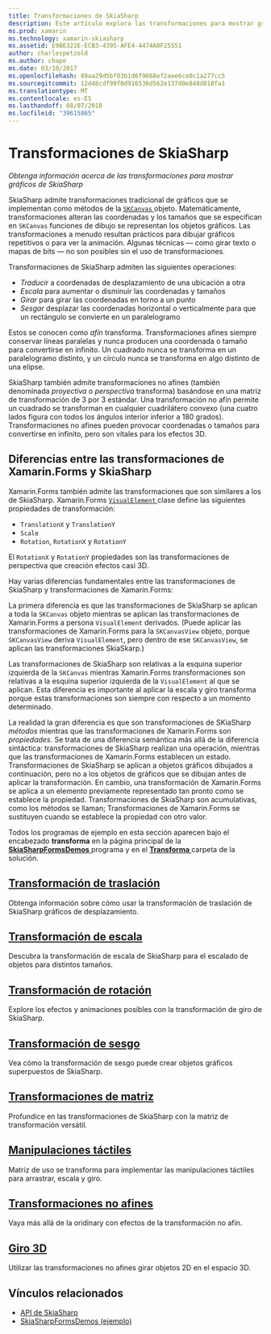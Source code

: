 ```yaml
---
title: Transformaciones de SkiaSharp
description: Este artículo explora las transformaciones para mostrar gráficos de SkiaSharp en Xamarin.Forms y esto muestra con código de ejemplo.
ms.prod: xamarin
ms.technology: xamarin-skiasharp
ms.assetid: E9BE322E-ECB3-4395-AFE4-4474A0F25551
author: charlespetzold
ms.author: chape
ms.date: 03/10/2017
ms.openlocfilehash: 89aa29d5bf03b1d6f9668ef2aee6ce0c1a277cc5
ms.sourcegitcommit: 12d48cdf99f0d916536d562e137d0e840d818fa1
ms.translationtype: MT
ms.contentlocale: es-ES
ms.lasthandoff: 08/07/2018
ms.locfileid: "39615865"
---
```

# <a name="skiasharp-transforms"></a>Transformaciones de SkiaSharp

_Obtenga información acerca de las transformaciones para mostrar gráficos de SkiaSharp_

SkiaSharp admite transformaciones tradicional de gráficos que se implementan como métodos de la [ `SKCanvas` ](https://developer.xamarin.com/api/type/SkiaSharp.SKCanvas/) objeto. Matemáticamente, transformaciones alteran las coordenadas y los tamaños que se especifican en `SKCanvas` funciones de dibujo se representan los objetos gráficos. Las transformaciones a menudo resultan prácticos para dibujar gráficos repetitivos o para ver la animación. Algunas técnicas &mdash; como girar texto o mapas de bits &mdash; no son posibles sin el uso de transformaciones.

Transformaciones de SkiaSharp admiten las siguientes operaciones:

- *Traducir* a coordenadas de desplazamiento de una ubicación a otra
- *Escala* para aumentar o disminuir las coordenadas y tamaños
- *Girar* para girar las coordenadas en torno a un punto
- *Sesgar* desplazar las coordenadas horizontal o verticalmente para que un rectángulo se convierte en un paralelogramo

Estos se conocen como *afín* transforma. Transformaciones afines siempre conservar líneas paralelas y nunca producen una coordenada o tamaño para convertirse en infinito. Un cuadrado nunca se transforma en un paralelogramo distinto, y un círculo nunca se transforma en algo distinto de una elipse.

SkiaSharp también admite transformaciones no afines (también denominada *proyectiva* o *perspectiva* transforma) basándose en una matriz de transformación de 3 por 3 estándar. Una transformación no afín permite un cuadrado se transforman en cualquier cuadrilátero convexo (una cuatro lados figura con todos los ángulos interior inferior a 180 grados). Transformaciones no afines pueden provocar coordenadas o tamaños para convertirse en infinito, pero son vitales para los efectos 3D.

## <a name="differences-between-skiasharp-and-xamarinforms-transforms"></a>Diferencias entre las transformaciones de Xamarin.Forms y SkiaSharp

Xamarin.Forms también admite las transformaciones que son similares a los de SkiaSharp. Xamarin.Forms [ `VisualElement` ](xref:Xamarin.Forms.VisualElement) clase define las siguientes propiedades de transformación:

- `TranslationX` y `TranslationY`
- `Scale`
- `Rotation`, `RotationX` y `RotationY`

El `RotationX` y `RotationY` propiedades son las transformaciones de perspectiva que creación efectos casi 3D.

Hay varias diferencias fundamentales entre las transformaciones de SkiaSharp y transformaciones de Xamarin.Forms:

La primera diferencia es que las transformaciones de SkiaSharp se aplican a toda la `SKCanvas` objeto mientras se aplican las transformaciones de Xamarin.Forms a persona `VisualElement` derivados. (Puede aplicar las transformaciones de Xamarin.Forms para la `SKCanvasView` objeto, porque `SKCanvasView` deriva `VisualElement`, pero dentro de ese `SKCanvasView`, se aplican las transformaciones SkiaSkarp.)

Las transformaciones de SkiaSharp son relativas a la esquina superior izquierda de la `SKCanvas` mientras Xamarin.Forms transformaciones son relativas a la esquina superior izquierda de la `VisualElement` al que se aplican. Esta diferencia es importante al aplicar la escala y giro transforma porque estas transformaciones son siempre con respecto a un momento determinado.

La realidad la gran diferencia es que son transformaciones de SKiaSharp *métodos* mientras que las transformaciones de Xamarin.Forms son *propiedades*. Se trata de una diferencia semántica más allá de la diferencia sintáctica: transformaciones de SkiaSharp realizan una operación, mientras que las transformaciones de Xamarin.Forms establecen un estado. Transformaciones de SkiaSharp se aplican a objetos gráficos dibujados a continuación, pero no a los objetos de gráficos que se dibujan antes de aplicar la transformación. En cambio, una transformación de Xamarin.Forms se aplica a un elemento previamente representado tan pronto como se establece la propiedad. Transformaciones de SkiaSharp son acumulativas, como los métodos se llaman; Transformaciones de Xamarin.Forms se sustituyen cuando se establece la propiedad con otro valor.

Todos los programas de ejemplo en esta sección aparecen bajo el encabezado **transforma** en la página principal de la [ **SkiaSharpFormsDemos** ](https://developer.xamarin.com/samples/xamarin-forms/SkiaSharpForms/Demos/) programa y en el [ **Transforma** ](https://github.com/xamarin/xamarin-forms-samples/tree/master/SkiaSharpForms/Demos/Demos/SkiaSharpFormsDemos/Transforms) carpeta de la solución.

## <a name="the-translate-transformtranslatemd"></a>[Transformación de traslación](translate.md)

Obtenga información sobre cómo usar la transformación de traslación de SkiaSharp gráficos de desplazamiento.

## <a name="the-scale-transformscalemd"></a>[Transformación de escala](scale.md)

Descubra la transformación de escala de SkiaSharp para el escalado de objetos para distintos tamaños.

## <a name="the-rotate-transformrotatemd"></a>[Transformación de rotación](rotate.md)

Explore los efectos y animaciones posibles con la transformación de giro de SkiaSharp.

## <a name="the-skew-transformskewmd"></a>[Transformación de sesgo](skew.md)

Vea cómo la transformación de sesgo puede crear objetos gráficos superpuestos de SkiaSharp.

## <a name="matrix-transformsmatrixmd"></a>[Transformaciones de matriz](matrix.md)

Profundice en las transformaciones de SkiaSharp con la matriz de transformación versátil.

## <a name="touch-manipulationstouchmd"></a>[Manipulaciones táctiles](touch.md)

Matriz de uso se transforma para implementar las manipulaciones táctiles para arrastrar, escala y giro.

## <a name="non-affine-transformsnon-affinemd"></a>[Transformaciones no afines](non-affine.md)

Vaya más allá de la oridinary con efectos de la transformación no afín.

## <a name="3d-rotation3d-rotationmd"></a>[Giro 3D](3d-rotation.md)

Utilizar las transformaciones no afines girar objetos 2D en el espacio 3D.


## <a name="related-links"></a>Vínculos relacionados

- [API de SkiaSharp](https://developer.xamarin.com/api/root/SkiaSharp/)
- [SkiaSharpFormsDemos (ejemplo)](https://developer.xamarin.com/samples/xamarin-forms/SkiaSharpForms/Demos/)
